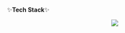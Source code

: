 ✨<Strong>Tech Stack</Strong>✨
<div align="center">
    <img src="https://img.shields.io/badge/Java-007396?style=flat&logo=Java&logoColor=white" />
</div>
